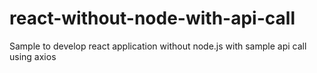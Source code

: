 # react-without-node-with-api-call
Sample to develop react application without node.js with sample api call using axios
